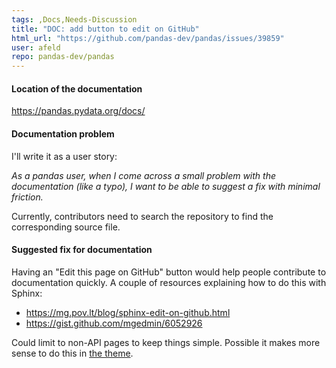 ```yaml
---
tags: ,Docs,Needs-Discussion
title: "DOC: add button to edit on GitHub"
html_url: "https://github.com/pandas-dev/pandas/issues/39859"
user: afeld
repo: pandas-dev/pandas
---
```


#### Location of the documentation

https://pandas.pydata.org/docs/

#### Documentation problem

I'll write it as a user story:

_As a pandas user, when I come across a small problem with the documentation (like a typo), I want to be able to suggest a fix with minimal friction._

Currently, contributors need to search the repository to find the corresponding source file.

#### Suggested fix for documentation

Having an "Edit this page on GitHub" button would help people contribute to documentation quickly. A couple of resources explaining how to do this with Sphinx:

- https://mg.pov.lt/blog/sphinx-edit-on-github.html
- https://gist.github.com/mgedmin/6052926

Could limit to non-API pages to keep things simple. Possible it makes more sense to do this in [the theme](https://github.com/pydata/pydata-sphinx-theme).